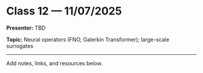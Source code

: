 # Class 12 — 11/07/2025

**Presenter:** TBD

**Topic:** Neural operators (FNO, Galerkin Transformer); large-scale surrogates

---

Add notes, links, and resources below.

